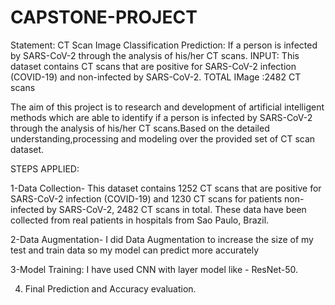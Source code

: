 # CAPSTONE-PROJECT
Statement: CT Scan Image Classification
Prediction: If a person is infected by SARS-CoV-2 through the analysis of his/her CT scans.
INPUT: This dataset contains CT scans that are positive for SARS-CoV-2 infection (COVID-19) and non-infected by SARS-CoV-2.
TOTAL IMage :2482 CT scans 


The aim of this project is to research and development of artificial intelligent methods which are able to identify 
if a person is infected by SARS-CoV-2 through the analysis of his/her CT scans.Based on the detailed understanding,processing and modeling over the provided set of CT scan dataset. 

STEPS APPLIED:

1-Data Collection- This dataset contains 1252 CT scans that are positive for SARS-CoV-2 infection (COVID-19) and 1230 CT scans 
for patients non-infected by SARS-CoV-2, 2482 CT scans in total. These data have been collected from real patients in hospitals 
from Sao Paulo, Brazil.

2-Data Augmentation- I did Data Augmentation to increase the size of my test and train data so my model can predict more accurately

3-Model Training: I have used CNN with layer model like - ResNet-50.

4. Final Prediction and Accuracy evaluation. 
